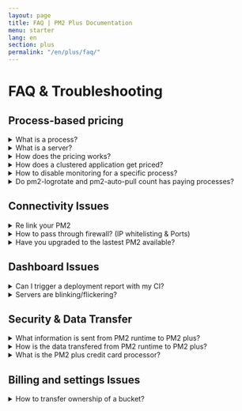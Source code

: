 ```yaml
---
layout: page
title: FAQ | PM2 Plus Documentation
menu: starter
lang: en
section: plus
permalink: "/en/plus/faq/"
---
```


# FAQ & Troubleshooting

## Process-based pricing

<details>
<summary markdown="span">What is a process?</summary>
A process is an entry in the process list. Display all your process on a server with `pm2 ls`.
</details>

<details>
<summary markdown="span">What is a server?</summary>
A server represents one linked PM2 instance. You can have as much server as you want, only the total number of processes is taken into account for the pricing.
</details>

<details>
<summary markdown="span">How does the pricing works?</summary>
If you have a pro_8 plan, you can have 8 processes monitored.

You can have 8 servers with 1 process on each or 1 server with 8 processes. Only the sum of all processes monitored is taken into account.
</details>

<details>
<summary markdown="span">How does a clustered application get priced?</summary>
When you use the cluster mode (with `pm2 start -i max`) each instance is counted as a process and the same rule is applied. If you start 4 instances of the same application, 4 processes are counted.
</details>

<details>
<summary markdown="span">How to disable monitoring for a specific process?</summary>
You can then use the command `pm2 unmonitor [APP_NAME|ID]` to stop monitoring a process with PM2 Plus.
`pm2 ls` will display a red dot indicating the application will not be monitored by PM2 Plus.
If you want to monitor the process again use `pm2 monitor [APP_NAME|ID]`.
</details>

<details>
<summary markdown="span">Do pm2-logrotate and pm2-auto-pull count has paying processes?</summary>
No, these two modules are free and are not counted has paying processes.
</details>

## Connectivity Issues

<details>
<summary markdown="span">Re link your PM2</summary>
Re-Run `pm2 link` on your server and refresh your browser.
</details>

<details>
<summary markdown="span">How to pass through firewall? (IP whitelisting & Ports)</summary>
  
Starting from PM2 3.2, we changed the networking connection by using a direct Websocket connection to our server on the port 443, so you only need OUTBOUND on port 443 TCP open. If you are using an older version, we of course advise to update but the port that you need to open is 443 (HTTPS outbound) so verify everything is allowed on your firewall.

You also may need to whitelist IPs, please allow those listed here: [https://ips.cloud.pm2.io](https://ips.cloud.pm2.io)
</details>

<details>
<summary markdown="span">Have you upgraded to the lastest PM2 available?</summary>
[Updating PM2](https://pm2.io/doc/en/runtime/guide/installation/#update)
</details>

## Dashboard Issues

<details>
<summary markdown="span">Can I trigger a deployment report with my CI?</summary>
  
Yes! You only need to send a POST request to `api.cloud.pm2.io` like this:
```
curl https://proxy.cloud.pm2.io -H 'X-KM-PUBLIC: <public key>' -H 'X-KM-SECRET: <secret key>' -H 'X-KM-SERVER: <server name>' -d '{"channel":"process:event","payload":[{"event":"online","manually":false,"process":{"pm_id":0,"name":"<app name>","rev":"<version>","server":"<server name>"},"at":"2019-05-17T12:59:34.075Z"}]}'
```
</details>

<details>
<summary markdown="span">Servers are blinking/flickering?</summary>
Make sure that each PM2 runtime has a different name when linking to PM2 plus via:

```
$ pm2 plus xxxx yyyy [SERVER_NAME]
````

Also make sure you have only one PM2 instance launched `ps -ax | grep PM2`
</details>

## Security & Data Transfer

<details>
<summary markdown="span">What information is sent from PM2 runtime to PM2 plus?</summary>
- **Process**: pm_id, pid, app name, restart_time, created_at, watch mode, uptime, cpu, memory, NODE_ENV, versioning informations, custom actions, custom metrics
- **Server**: Hostname, internal ip, server_name, load average, free mem, used mem, cpu infos, username, platform, pm2_version, pm2_agent_version, node version
</details>

<details>
<summary markdown="span">How is the data transfered from PM2 runtime to PM2 plus?</summary>
Data is ciphered while transfered into network (HTTPS and AES256). Data stored in database is normalized but each bucket has his own database (with database name ciphered).
</details>

<details>
<summary markdown="span">What is the PM2 plus credit card processor?</summary>
We use Stripe as our payment system, we never store any informations about credit cards used on PM2 plus.
</details>

## Billing and settings Issues

<details>
<summary markdown="span">How to transfer ownership of a bucket?</summary>
To Transfer ownership, you must create a free account with the next owner email and add credit card details.

Then with the current owner email, you must connect to the concerned bucket and in the Settings menu, in General, you must click on the Action TRANSFER OWNERSHIP and enter the next owner email.

The new owner will be notified by email and the bucket will be from now on locked to his email and credit card details as the owner.
To fix this:

```
# Server 1
$ pm2 link <private_id> <public_id> server1

# Server 2
$ pm2 link <private_id> <public_id> server2
```
</details>
